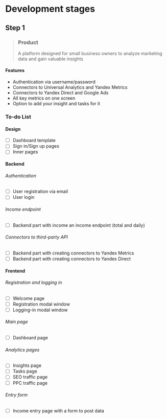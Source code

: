 # Development stages

## Step 1

> ### Product
> A platform designed for small business owners
> to analyze marketing data and gain valuable insights
#### Features
- Authentication via username/password
- Connectors to Universal Analytics and Yandex Metrics
- Connectors to Yandex Direct and Google Ads
- All key metrics on one screen
- Option to add your insight and tasks for it

### To-do List

#### Design
- [ ] Dashboard template
- [ ] Sign in/Sign up pages
- [ ] Inner pages

#### Backend
###### Authentication
- [ ] User registration via email
- [ ] User login
###### Income endpoint
- [ ] Backend part with income an income endpoint (total and daily)
###### Connectors to third-party API
- [ ] Backend part with creating connectors to Yandex Metrics
- [ ] Backend part with creating connectors to Yandex Direct

#### Frontend
###### Registration and logging in
- [ ] Welcome page
- [ ] Registration modal window
- [ ] Logging-in modal window
###### Main page
- [ ] Dashboard page
###### Analytics pages
- [ ] Insights page
- [ ] Tasks page
- [ ] SEO traffic page
- [ ] PPC traffic page
###### Entry form
- [ ] Income entry page with a form to post data